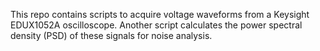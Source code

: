 This repo contains scripts to acquire voltage waveforms from a Keysight EDUX1052A oscilloscope.
Another script calculates the power spectral density (PSD) of these signals for noise analysis.
